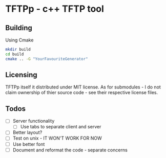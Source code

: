 # TFTPp - c++ TFTP tool

## Building

Using Cmake

```bash
mkdir build
cd build
cmake .. -G "YourFavouriteGenerator"
```

## Licensing

TFTPp itself it distributed under MIT license.
As for submodules - I do not claim ownership of thier source code - see their respective license files.

## Todos

- [ ] Server functionality
    - [ ] Use tabs to separate client and server
- [ ] Better layout?
- [ ] Test on unix  - IT WON'T WORK FOR NOW
- [ ] Use better font
- [ ] Document and reformat the code - separate concerns
